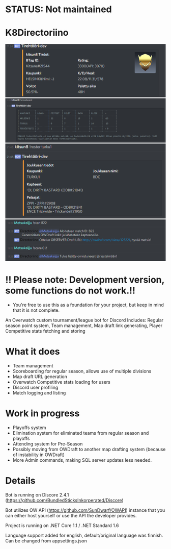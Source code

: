 # STATUS: Not maintained

# K8Directoriino
![alt text](https://github.com/kitsun8/K8Directoriino/blob/master/screenshots/directoriino1.PNG)
![alt text](https://github.com/kitsun8/K8Directoriino/blob/master/screenshots/directoriino2.PNG)
![alt text](https://github.com/kitsun8/K8Directoriino/blob/master/screenshots/directoriino3.PNG)
![alt text](https://github.com/kitsun8/K8Directoriino/blob/master/screenshots/directoriino4.PNG)

# !! Please note: Development version, some functions do not work.!!
- You're free to use this as a foundation for your project, but keep in mind that it is not complete.

An Overwatch custom tournament/league bot for Discord
Includes: Regular season point system, Team management, Map draft link generating, Player Competitive stats fetching and storing

# What it does

- Team management
- Scoreboarding for regular season, allows use of multiple divisions
- Map draft URL generation
- Overwatch Competitive stats loading for users 
- Discord user profiling
- Match logging and listing

# Work in progress
- Playoffs system
- Elimination system for eliminated teams from regular season and playoffs
- Attending system for Pre-Season
- Possibly moving from OWDraft to another map drafting system (because of instability in OWDraft)
- More Admin commands, making SQL server updates less needed.

# Details

Bot is running on Discore 2.4.1 (https://github.com/BundledSticksInkorperated/Discore)

Bot utilizes OW API (https://github.com/SunDwarf/OWAPI) instance that you can either host yourself or use the API the developer provides.

Project is running on .NET Core 1.1 / .NET Standard 1.6

Language support added for english, default/original language was finnish. Can be changed from appsettings.json

